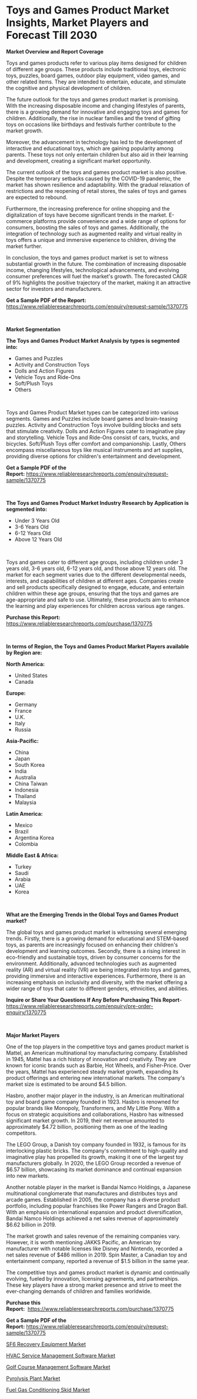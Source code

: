 <p><h1>Toys and Games Product Market Insights, Market Players and Forecast Till 2030</h1></p><p><strong>Market Overview and Report Coverage</strong></p>
<p><p>Toys and games products refer to various play items designed for children of different age groups. These products include traditional toys, electronic toys, puzzles, board games, outdoor play equipment, video games, and other related items. They are intended to entertain, educate, and stimulate the cognitive and physical development of children.</p><p>The future outlook for the toys and games product market is promising. With the increasing disposable income and changing lifestyles of parents, there is a growing demand for innovative and engaging toys and games for children. Additionally, the rise in nuclear families and the trend of gifting toys on occasions like birthdays and festivals further contribute to the market growth.</p><p>Moreover, the advancement in technology has led to the development of interactive and educational toys, which are gaining popularity among parents. These toys not only entertain children but also aid in their learning and development, creating a significant market opportunity.</p><p>The current outlook of the toys and games product market is also positive. Despite the temporary setbacks caused by the COVID-19 pandemic, the market has shown resilience and adaptability. With the gradual relaxation of restrictions and the reopening of retail stores, the sales of toys and games are expected to rebound.</p><p>Furthermore, the increasing preference for online shopping and the digitalization of toys have become significant trends in the market. E-commerce platforms provide convenience and a wide range of options for consumers, boosting the sales of toys and games. Additionally, the integration of technology such as augmented reality and virtual reality in toys offers a unique and immersive experience to children, driving the market further.</p><p>In conclusion, the toys and games product market is set to witness substantial growth in the future. The combination of increasing disposable income, changing lifestyles, technological advancements, and evolving consumer preferences will fuel the market's growth. The forecasted CAGR of 9% highlights the positive trajectory of the market, making it an attractive sector for investors and manufacturers.</p></p>
<p><strong>Get a Sample PDF of the Report:</strong> <a href="https://www.reliableresearchreports.com/enquiry/request-sample/1370775">https://www.reliableresearchreports.com/enquiry/request-sample/1370775</a></p>
<p>&nbsp;</p>
<p><strong>Market Segmentation</strong></p>
<p><strong>The Toys and Games Product Market Analysis by types is segmented into:</strong></p>
<p><ul><li>Games and Puzzles</li><li>Activity and Construction Toys</li><li>Dolls and Action Figures</li><li>Vehicle Toys and Ride-Ons</li><li>Soft/Plush Toys</li><li>Others</li></ul></p>
<p>&nbsp;</p>
<p><p>Toys and Games Product Market types can be categorized into various segments. Games and Puzzles include board games and brain-teasing puzzles. Activity and Construction Toys involve building blocks and sets that stimulate creativity. Dolls and Action Figures cater to imaginative play and storytelling. Vehicle Toys and Ride-Ons consist of cars, trucks, and bicycles. Soft/Plush Toys offer comfort and companionship. Lastly, Others encompass miscellaneous toys like musical instruments and art supplies, providing diverse options for children's entertainment and development.</p></p>
<p><strong>Get a Sample PDF of the Report:</strong>&nbsp;<a href="https://www.reliableresearchreports.com/enquiry/request-sample/1370775">https://www.reliableresearchreports.com/enquiry/request-sample/1370775</a></p>
<p>&nbsp;</p>
<p><strong>The Toys and Games Product Market Industry Research by Application is segmented into:</strong></p>
<p><ul><li>Under 3 Years Old</li><li>3-6 Years Old</li><li>6-12 Years Old</li><li>Above 12 Years Old</li></ul></p>
<p>&nbsp;</p>
<p><p>Toys and games cater to different age groups, including children under 3 years old, 3-6 years old, 6-12 years old, and those above 12 years old. The market for each segment varies due to the different developmental needs, interests, and capabilities of children at different ages. Companies create and sell products specifically designed to engage, educate, and entertain children within these age groups, ensuring that the toys and games are age-appropriate and safe to use. Ultimately, these products aim to enhance the learning and play experiences for children across various age ranges.</p></p>
<p><strong>Purchase this Report:</strong>&nbsp; <a href="https://www.reliableresearchreports.com/purchase/1370775">https://www.reliableresearchreports.com/purchase/1370775</a></p>
<p>&nbsp;</p>
<p><strong>In terms of Region, the Toys and Games Product Market Players available by Region are:</strong></p>
<p>
    <p> <strong> North America: </strong>
        <ul>
            <li>United States</li>
            <li>Canada</li>
        </ul>
        </p> 
    <p> <strong> Europe: </strong>
        <ul>
            <li>Germany</li>
            <li>France</li>
            <li>U.K.</li>
            <li>Italy</li>
            <li>Russia</li>
        </ul>
        </p> 
    <p> <strong> Asia-Pacific: </strong>
        <ul>
            <li>China</li>
            <li>Japan</li>
            <li>South Korea</li>
            <li>India</li>
            <li>Australia</li>
            <li>China Taiwan</li>
            <li>Indonesia</li>
            <li>Thailand</li>
            <li>Malaysia</li>
        </ul>
        </p> 
    <p> <strong> Latin America: </strong>
        <ul>
            <li>Mexico</li>
            <li>Brazil</li>
            <li>Argentina Korea</li>
            <li>Colombia</li>
        </ul>
        </p> 
    <p> <strong> Middle East & Africa: </strong>
        <ul>
            <li>Turkey</li>
            <li>Saudi</li>
            <li>Arabia</li>
            <li>UAE</li>
            <li>Korea</li>
        </ul>
    </p>
    </p>
<p>&nbsp;</p>
<p><strong>What are the Emerging Trends in the Global Toys and Games Product market?</strong></p>
<p><p>The global toys and games product market is witnessing several emerging trends. Firstly, there is a growing demand for educational and STEM-based toys, as parents are increasingly focused on enhancing their children's development and learning outcomes. Secondly, there is a rising interest in eco-friendly and sustainable toys, driven by consumer concerns for the environment. Additionally, advanced technologies such as augmented reality (AR) and virtual reality (VR) are being integrated into toys and games, providing immersive and interactive experiences. Furthermore, there is an increasing emphasis on inclusivity and diversity, with the market offering a wider range of toys that cater to different genders, ethnicities, and abilities.</p></p>
<p><strong>Inquire or Share Your Questions If Any Before Purchasing This Report</strong>- <a href="https://www.reliableresearchreports.com/enquiry/pre-order-enquiry/1370775">https://www.reliableresearchreports.com/enquiry/pre-order-enquiry/1370775</a></p>
<p>&nbsp;</p>
<p><strong>Major Market Players</strong></p>
<p><p>One of the top players in the competitive toys and games product market is Mattel, an American multinational toy manufacturing company. Established in 1945, Mattel has a rich history of innovation and creativity. They are known for iconic brands such as Barbie, Hot Wheels, and Fisher-Price. Over the years, Mattel has experienced steady market growth, expanding its product offerings and entering new international markets. The company's market size is estimated to be around $4.5 billion.</p><p>Hasbro, another major player in the industry, is an American multinational toy and board game company founded in 1923. Hasbro is renowned for popular brands like Monopoly, Transformers, and My Little Pony. With a focus on strategic acquisitions and collaborations, Hasbro has witnessed significant market growth. In 2019, their net revenue amounted to approximately $4.72 billion, positioning them as one of the leading competitors.</p><p>The LEGO Group, a Danish toy company founded in 1932, is famous for its interlocking plastic bricks. The company's commitment to high-quality and imaginative play has propelled its growth, making it one of the largest toy manufacturers globally. In 2020, the LEGO Group recorded a revenue of $6.57 billion, showcasing its market dominance and continual expansion into new markets.</p><p>Another notable player in the market is Bandai Namco Holdings, a Japanese multinational conglomerate that manufactures and distributes toys and arcade games. Established in 2005, the company has a diverse product portfolio, including popular franchises like Power Rangers and Dragon Ball. With an emphasis on international expansion and product diversification, Bandai Namco Holdings achieved a net sales revenue of approximately $6.62 billion in 2019.</p><p>The market growth and sales revenue of the remaining companies vary. However, it is worth mentioning JAKKS Pacific, an American toy manufacturer with notable licenses like Disney and Nintendo, recorded a net sales revenue of $486 million in 2019. Spin Master, a Canadian toy and entertainment company, reported a revenue of $1.5 billion in the same year.</p><p>The competitive toys and games product market is dynamic and continually evolving, fueled by innovation, licensing agreements, and partnerships. These key players have a strong market presence and strive to meet the ever-changing demands of children and families worldwide.</p></p>
<p><strong>Purchase this Report:</strong>&nbsp;&nbsp;<a href="https://www.reliableresearchreports.com/purchase/1370775">https://www.reliableresearchreports.com/purchase/1370775</a></p>
<p></p>
<p><strong>Get a Sample PDF of the Report:</strong>&nbsp;<a href="https://www.reliableresearchreports.com/enquiry/request-sample/1370775">https://www.reliableresearchreports.com/enquiry/request-sample/1370775</a></p>
<p><p><a href="https://www.linkedin.com/pulse/sf6-recovery-equipment-market-challenges-opportunities-eqnle/">SF6 Recovery Equipment Market</a></p><p><a href="https://medium.com/@porteradams98/hvac-service-management-software-market-size-cagr-trends-2024-2030-52e6714c5a50">HVAC Service Management Software Market</a></p><p><a href="https://medium.com/@zoeyleannon2023/golf-course-management-software-market-size-cagr-trends-2024-2030-c9eebb77c4e5">Golf Course Management Software Market</a></p><p><a href="https://www.linkedin.com/pulse/pyrolysis-plant-market-challenges-opportunities-growth-mwmge/">Pyrolysis Plant Market</a></p><p><a href="https://www.linkedin.com/pulse/fuel-gas-conditioning-skid-market-research-report-provides-kpmye/">Fuel Gas Conditioning Skid Market</a></p></p>
